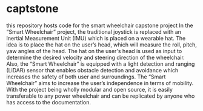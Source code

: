 # captstone
this repository hosts code for the smart wheelchair capstone project
In the “Smart Wheelchair” project, the traditional joystick is replaced with an Inertial Measurement Unit (IMU) which is placed on a wearable hat. The idea is to place the hat on the user’s head,  which will measure the roll, pitch, yaw angles of the head. The hat on the user's head is used as input to determine the desired velocity and steering direction of the wheelchair. Also, the “Smart Wheelchair” is equipped with a light detection and ranging (LiDAR) sensor that enables obstacle detection and avoidance which increases the safety of both user and surroundings. The “Smart Wheelchair” aims to increase the user’s independence in terms of mobility. With the project being wholly modular and open source, it is easily transferable to any power wheelchair and can be replicated by anyone who has access to the documentation. 
